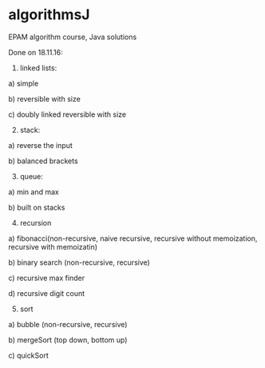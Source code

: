 # algorithmsJ
EPAM algorithm course, Java solutions

Done on 18.11.16:

1. linked lists:

  a) simple
  
  b) reversible with size 
  
  c) doubly linked reversible with size
  
2. stack:

  a) reverse the input 
  
  b) balanced brackets
  
3. queue: 

  a) min and max 
  
  b) built on stacks
  
4. recursion 

  a) fibonacci(non-recursive, naive recursive, recursive without memoization, recursive with memoizatin) 
  
  b) binary search (non-recursive, recursive)
  
  c) recursive max finder
  
  d) recursive digit count
  
5. sort

  a) bubble (non-recursive, recursive)
  
  b) mergeSort (top down, bottom up)
  
  c) quickSort
